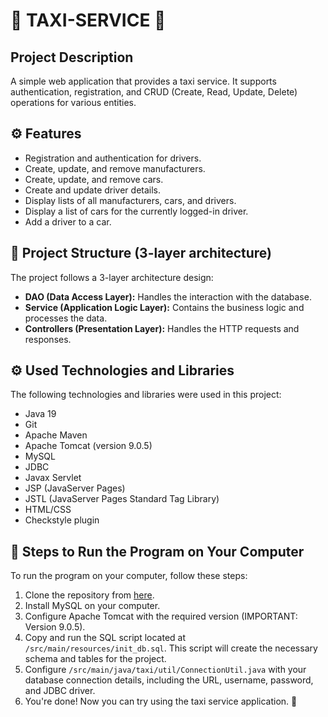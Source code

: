 # 🚖 TAXI-SERVICE 🚖

## Project Description

A simple web application that provides a taxi service. It supports authentication, registration, and CRUD (Create, Read, Update, Delete) operations for various entities.

## ⚙️ Features

- Registration and authentication for drivers.
- Create, update, and remove manufacturers.
- Create, update, and remove cars.
- Create and update driver details.
- Display lists of all manufacturers, cars, and drivers.
- Display a list of cars for the currently logged-in driver.
- Add a driver to a car.

## 📑 Project Structure (3-layer architecture)

The project follows a 3-layer architecture design:

- **DAO (Data Access Layer):** Handles the interaction with the database.
- **Service (Application Logic Layer):** Contains the business logic and processes the data.
- **Controllers (Presentation Layer):** Handles the HTTP requests and responses.

## ⚙️ Used Technologies and Libraries

The following technologies and libraries were used in this project:

- Java 19
- Git
- Apache Maven
- Apache Tomcat (version 9.0.5)
- MySQL
- JDBC
- Javax Servlet
- JSP (JavaServer Pages)
- JSTL (JavaServer Pages Standard Tag Library)
- HTML/CSS
- Checkstyle plugin

## 👟 Steps to Run the Program on Your Computer

To run the program on your computer, follow these steps:

1. Clone the repository from [here](repository-link).
2. Install MySQL on your computer.
3. Configure Apache Tomcat with the required version (IMPORTANT: Version 9.0.5).
4. Copy and run the SQL script located at `/src/main/resources/init_db.sql`. This script will create the necessary schema and tables for the project.
5. Configure `/src/main/java/taxi/util/ConnectionUtil.java` with your database connection details, including the URL, username, password, and JDBC driver.
6. You're done! Now you can try using the taxi service application. 🎉

[repository-link]: #insert-your-repository-link